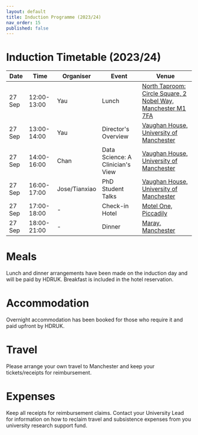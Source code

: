 ```yaml
---
layout: default
title: Induction Programme (2023/24)
nav_order: 15
published: false
---
```


# Induction Timetable (2023/24)

| Date | Time | Organiser | Event | Venue |
|-------|-------|-----------|-------|-------|
| 27 Sep | 12:00-13:00 | Yau | Lunch | [North Taproom: Circle Square, 2 Nobel Way, Manchester M1 7FA](https://maps.app.goo.gl/mtvRkbPGX6uvqmvt5) |
| 27 Sep | 13:00-14:00 | Yau | Director's Overview | [Vaughan House, University of Manchester](https://maps.app.goo.gl/ke4XPSTzbskyAHDS9) |
| 27 Sep | 14:00-16:00 | Chan | Data Science: A Clinician's View | [Vaughan House, University of Manchester](https://maps.app.goo.gl/ke4XPSTzbskyAHDS9) |
| 27 Sep | 16:00-17:00 | Jose/Tianxiao | PhD Student Talks | [Vaughan House, University of Manchester](https://maps.app.goo.gl/ke4XPSTzbskyAHDS9) |
| 27 Sep | 17:00-18:00 | - | Check-in Hotel | [Motel One, Piccadily](https://maps.app.goo.gl/A7SYuiUAURqqpLcF9) |
| 27 Sep | 18:00-21:00 | - | Dinner | [Maray, Manchester](https://maps.app.goo.gl/az3iSNuC7sRA57mP6) |

# Meals

Lunch and dinner arrangements have been made on the induction day and will be paid by HDRUK. Breakfast is included in the hotel reservation.

# Accommodation

Overnight accommodation has been booked for those who require it and paid upfront by HDRUK.

# Travel 

Please arrange your own travel to Manchester and keep your tickets/receipts for reimbursement.

# Expenses

Keep all receipts for reimbursement claims. Contact your University Lead for information on how to reclaim travel and subsistence expenses from you university research support fund.
